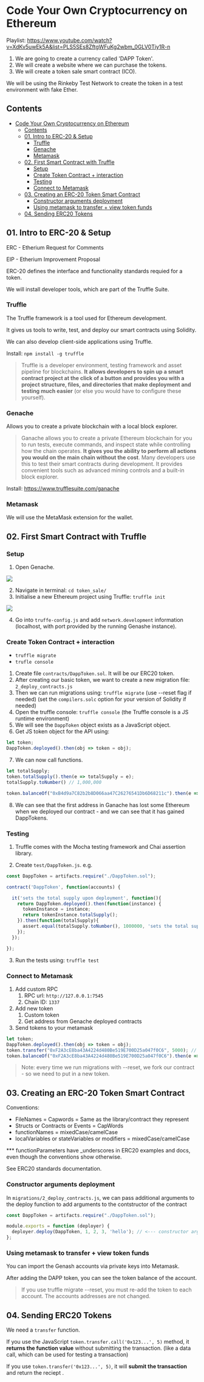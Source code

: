 # Code Your Own Cryptocurrency on Ethereum

Playlist: https://www.youtube.com/watch?v=XdKv5uwEk5A&list=PLS5SEs8ZftgWFuKg2wbm_0GLV0Tiy1R-n

1. We are going to create a currency called 'DAPP Token'.
1. We will create a website where we can purchase the tokens.
1. We will create a token sale smart contract (ICO).

We will be using the Rinkeby Test Network to create the token
in a test environment with fake Ether.


## Contents

- [Code Your Own Cryptocurrency on Ethereum](#code-your-own-cryptocurrency-on-ethereum)
  - [Contents](#contents)
  - [01. Intro to ERC-20 & Setup](#01-intro-to-erc-20--setup)
    - [Truffle](#truffle)
    - [Genache](#genache)
    - [Metamask](#metamask)
  - [02. First Smart Contract with Truffle](#02-first-smart-contract-with-truffle)
    - [Setup](#setup)
    - [Create Token Contract + interaction](#create-token-contract--interaction)
    - [Testing](#testing)
    - [Connect to Metamask](#connect-to-metamask)
  - [03. Creating an ERC-20 Token Smart Contract](#03-creating-an-erc-20-token-smart-contract)
    - [Constructor arguments deployment](#constructor-arguments-deployment)
    - [Using metamask to transfer + view token funds](#using-metamask-to-transfer--view-token-funds)
  - [04. Sending ERC20 Tokens](#04-sending-erc20-tokens)


## 01. Intro to ERC-20 & Setup

ERC - Etherium Request for Comments

EIP - Etherium Improvement Proposal

ERC-20 defines the interface and functionality standards requied for a token.

We will install developer tools, which are part of the Truffle Suite.

### Truffle

The Truffle framework is a tool used for Ethereum development.

It gives us tools to write, test, and deploy our smart contracts using Solidity.

We can also develop client-side applications using Truffle.

Install: `npm install -g truffle`

> Truffle is a developer environment, testing framework and asset pipeline for blockchains. **It allows developers to spin up a smart contract project at the click of a button and provides you with a project structure, files, and directories that make deployment and testing much easier** (or else you would have to configure these yourself).

### Genache

Allows you to create a private blockchain with a local block explorer.

> Ganache allows you to create a private Ethereum blockchain for you to run tests, execute commands, and inspect state while controlling how the chain operates. **It gives you the ability to perform all actions you would on the main chain without the cost**. Many developers use this to test their smart contracts during development. It provides convenient tools such as advanced mining controls and a built-in block explorer.

Install: https://www.trufflesuite.com/ganache

### Metamask

We will use the MetaMask extension for the wallet.


## 02. First Smart Contract with Truffle

### Setup

1. Open Genache.

![](docs/2021-03-11-22-51-00.png)

2. Navigate in terminal: `cd token_sale/`
3. Initialise a new Ethereum project using Truffle: `truffle init`

![](docs/2021-03-11-22-54-04.png)

4. Go into `truffe-config.js` and add `network.development` information (localhost, with port
provided by the running Genashe instance).

### Create Token Contract + interaction

* `truffle migrate`
* `trufle console`

1. Create file `contracts/DappToken.sol`. It will be our ERC20 token.
2. After creating our basic token, we want to create a new migration file: `2_deploy_contracts.js`
3. Then we can run migrations using: `truffle migrate` (use --reset flag if needed) (set the `compilers.solc` option for your version of Solidity if needed)
4. Open the truffle console: `truffle console` (the Truffle console is a JS runtime environment)
5. We will see the `DappToken` object exists as a JavaScript object.
6. Get JS token object for the API using:

```js
let token;
DappToken.deployed().then(obj => token = obj);
```

7. We can now call functions.

```js
let totalSupply;
token.totalSupply().then(e => totalSupply = e);
totalSupply.toNumber() // 1,000,000

token.balanceOf("0xB4d9a7C82b2b8D066aa47C26276541Db6D68211c").then(e => e.toNumber()); // User owns 1,000,000 DappToken
```

8. We can see that the first address in Ganache has lost some Ethereum when we deployed our contract - and we can see that it has gained DappTokens.


### Testing

1. Truffle comes with the Mocha testing framework and Chai assertion library.

2. Create `test/DappToken.js`. e.g.

```js
const DappToken = artifacts.require("./DappToken.sol");

contract('DappToken', function(accounts) {

  it('sets the total supply upon deployment', function(){
    return DappToken.deployed().then(function(instance) {
      tokenInstance = instance;
      return tokenInstance.totalSupply();
    }).then(function(totalSupply){
      assert.equal(totalSupply.toNumber(), 1000000, 'sets the total supply to 1,000,000');
    });
  });

});
```

3. Run the tests using: `truffle test`

### Connect to Metamask

1. Add custom RPC
   1. RPC url: `http://127.0.0.1:7545`
   2. Chain ID: `1337`
2. Add new token
   1. Custom token
   2. Get address from Genache deployed contracts
3. Send tokens to your metamask

```js
let token;
DappToken.deployed().then(obj => token = obj);
token.transfer("0xF2A3cE8ba43A4224d480Be519E700D25a047f0C6", 5000); // Send 5 DAPP tokens
token.balanceOf("0xF2A3cE8ba43A4224d480Be519E700D25a047f0C6").then(e => e.toNumber());
```

> Note: every time we run migrations with --reset, we fork our contract - so we need to put in a new token.

## 03. Creating an ERC-20 Token Smart Contract

Conventions:
* FileNames = Capwords = Same as the library/contract they represent
* Structs or Contracts or Events = CapWords
* functionNames = mixedCase/camelCase
* localVariables or stateVariables or modifiers = mixedCase/camelCase

*** functionParameters have _underscores in ERC20 examples and docs, even though the conventions show otherwise.

See ERC20 standards documentation.

### Constructor arguments deployment

In `migrations/2_deploy_contracts.js`, we can pass additional arguments to the deploy function
to add arguments to the contstructor of the contract

```js
const DappToken = artifacts.require("./DappToken.sol");

module.exports = function (deployer) {
  deployer.deploy(DappToken, 1, 2, 3, 'hello'); // <--- constructor arguments
};

```

### Using metamask to transfer + view token funds

You can import the Genash accounts via private keys into Metamask.

After adding the DAPP token, you can see the token balance of the account.

> If you use truffle migrate --reset, you must re-add the token to each account. The accounts
> addresses are not changed.

## 04. Sending ERC20 Tokens

We need a `transfer` function.

If you use the JavaScript `token.transfer.call('0x123...', 5)` method, it
**returns the function value** without submitting the transaction. (like a data call, which can be
used for testing a transaction)

If you use `token.transfer('0x123...', 5)`, it will **submit the transaction** and return the
reciept .

